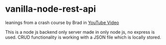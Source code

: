 # vanilla-node-rest-api

leanings from a crash course by Brad in [YouTube Video](https://youtu.be/_1xa8Bsho6A)

This is a node js backend only server made in only node js, no express is used.
CRUD functionality is working with a JSON file which is locally stored.
